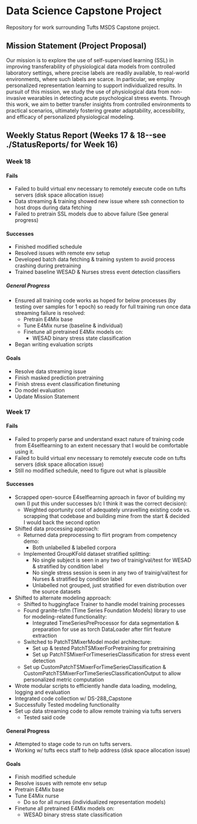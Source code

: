 # Data Science Capstone Project

Repository for work surrounding Tufts MSDS Capstone project.

## Mission Statement (Project Proposal)

Our mission is to explore the use of self-supervised learning (SSL) in improving transferability of physiological data models from controlled laboratory settings, where precise labels are readily available, to real-world environments, where such labels are scarce. In particular, we employ personalized representation learning to support individualized results. In pursuit of this mission, we study the use of physiological data from non-invasive wearables in detecting acute psychological stress events. Through this work, we aim to better transfer insights from controlled environments to practical scenarios, ultimately fostering greater adaptability, accessibility, and efficacy of personalized physiological modeling.


## Weekly Status Report (Weeks 17 & 18--see ./StatusReports/ for Week 16)
### Week 18
#### Fails
- Failed to build virtual env necessary to remotely execute code on tufts servers (disk space allocation issue)
- Data streaming & training showed new issue where ssh connection to host drops during data fetching
- Failed to pretrain SSL models due to above failure (See general progress)

#### Successes
- Finished modified schedule
- Resolved issues with remote env setup
- Developed batch data fetching & training system to avoid process crashing during pretraining
- Trained baseline WESAD & Nurses stress event detection classifiers

##### General Progress
- Ensured all training code works as hoped for below processes (by testing over samples for 1 epoch) so ready for full training run once data streaming failure is resolved:
  - Pretrain E4Mix base
  - Tune E4Mix nurse (baseline & individual)
  - Finetune all pretrained E4Mix models on:
    - WESAD binary stress state classification
- Began writing evaluation scripts

#### Goals
- Resolve data streaming issue
- Finish masked prediction pretraining
- Finish stress event classification finetuning
- Do model evaluation
- Update Mission Statement

### Week 17
#### Fails
- Failed to properly parse and understand exact nature of training code from E4selflearning to an extent necessary that I would be comfortable using it.
- Failed to build virtual env necessary to remotely execute code on tufts servers (disk space allocation issue)
- Still no modified schedule, need to figure out what is plausible

#### Successes
- Scrapped open-source E4selflearning aproach in favor of building my own (I put this under successes b/c I think it was the correct decision):
  - Weighted oportunity cost of adequately unravelling existing code vs. scrapping that codebase and building mine from the start & decided I would back the second option
- Shifted data processing approach:
  - Returned data preprocessing to flirt program from competency demo:
    - Both unlabelled & labelled corpora
  - Implemented GroupKFold dataset stratified splitting:
    - No single subject is seen in any two of trainig/val/test for WESAD & stratified by condition label
    - No single stress session is seen in any two of trainig/val/test for Nurses & stratified by condition label
    - Unlabelled not grouped, just stratified for even distribution over the source datasets
- Shifted to alternate modeling approach:
  - Shifted to huggingface Trainer to handle model training processes
  - Found granite-tsfm (Time Series Foundation Models) library to use for modeling-related functionality:
    - Integrated TimeSeriesPreProcessor for data segmentation & preparation for use as torch DataLoader after flirt feature extraction
  - Switched to PatchTSMixerModel model architecture:
    - Set up & tested PatchTSMixerForPretraining for pretraining
    - Set up PatchTSMixerForTimeseriesClassification for stress event detection
  - Set up CustomPatchTSMixerForTimeSeriesClassification & CustomPatchTSMixerForTimeSeriesClassificationOutput to allow personalized metric computation
- Wrote modular scripts to efficiently handle data loading, modeling, logging and evaluation
- Integrated code collection w/ DS-288_Capstone
- Successfully Tested modeling functionality
- Set up data streaming code to allow remote training via tufts servers
  - Tested said code

#### General Progress
- Attempted to stage code to run on tufts servers.
- Working w/ tufts eecs staff to help address (disk space allocation issue)

#### Goals
- Finish modified schedule
- Resolve issues with remote env setup
- Pretrain E4Mix base
- Tune E4Mix nurse
  - Do so for all nurses (individualized representation models)
- Finetune all pretrained E4Mix models on:
  - WESAD binary stress state classification